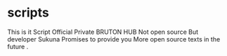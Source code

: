 # scripts
This is it Script Official Private BRUTON HUB Not open source But developer Sukuna Promises to provide you More open source texts in the future . 
